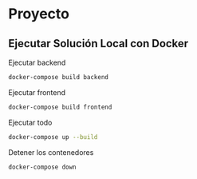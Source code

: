 # Proyecto

## Ejecutar Solución Local con Docker

Ejecutar backend
```bash
docker-compose build backend
```

Ejecutar frontend
```bash
docker-compose build frontend
```

Ejecutar todo
```bash
docker-compose up --build
```

Detener los contenedores
```bash
docker-compose down
```